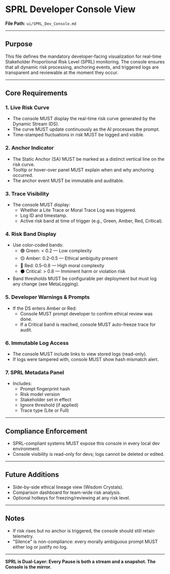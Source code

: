 # SPRL Developer Console View

**File Path:** `ui/SPRL_Dev_Console.md`

---

## Purpose

This file defines the mandatory developer-facing visualization for real-time Stakeholder Proportional Risk Level (SPRL) monitoring. The console ensures that all dynamic risk processing, anchoring events, and triggered logs are transparent and reviewable at the moment they occur.

---

## Core Requirements

### 1. **Live Risk Curve**
- The console MUST display the real-time risk curve generated by the Dynamic Stream (DS).
- The curve MUST update continuously as the AI processes the prompt.
- Time-stamped fluctuations in risk MUST be logged and visible.

### 2. **Anchor Indicator**
- The Static Anchor (SA) MUST be marked as a distinct vertical line on the risk curve.
- Tooltip or hover-over panel MUST explain when and why anchoring occurred.
- The anchor event MUST be immutable and auditable.

### 3. **Trace Visibility**
- The console MUST display:
  - Whether a Lite Trace or Moral Trace Log was triggered.
  - Log ID and timestamp.
  - Active risk band at time of trigger (e.g., Green, Amber, Red, Critical).

### 4. **Risk Band Display**
- Use color-coded bands:
  - 🟢 Green: < 0.2 — Low complexity
  - 🟡 Amber: 0.2–0.5 — Ethical ambiguity present
  - 🔴 Red: 0.5–0.8 — High moral complexity
  - ⚫ Critical: > 0.8 — Imminent harm or violation risk
- Band thresholds MUST be configurable per deployment but must log any change (see MetaLogging).

### 5. **Developer Warnings & Prompts**
- If the DS enters Amber or Red:
  - Console MUST prompt developer to confirm ethical review was done.
  - If a Critical band is reached, console MUST auto-freeze trace for audit.

### 6. **Immutable Log Access**
- The console MUST include links to view stored logs (read-only).
- If logs were tampered with, console MUST show hash mismatch alert.

### 7. **SPRL Metadata Panel**
- Includes:
  - Prompt fingerprint hash
  - Risk model version
  - Stakeholder set in effect
  - Ignore threshold (if applied)
  - Trace type (Lite or Full)

---

## Compliance Enforcement
- SPRL-compliant systems MUST expose this console in every local dev environment.
- Console visibility is read-only for devs; logs cannot be deleted or edited.

---

## Future Additions
- Side-by-side ethical lineage view (Wisdom Crystals).
- Comparison dashboard for team-wide risk analysis.
- Optional hotkeys for freezing/reviewing at any risk level.

---

## Notes
- If risk rises but no anchor is triggered, the console should still retain telemetry.
- "Silence" is non-compliance: every morally ambiguous prompt MUST either log or justify no log.

---

**SPRL is Dual-Layer: Every Pause is both a stream and a snapshot. The Console is the mirror.**
